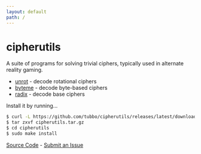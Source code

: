 ```yaml
---
layout: default
path: /
---
```


# cipherutils

A suite of programs for solving trivial ciphers, typically used in
alternate reality gaming.

* [unrot][]   - decode rotational ciphers
* [byteme][]  - decode byte-based ciphers
* [radix][]   - decode base ciphers

Install it by running...

```bash
$ curl -L https://github.com/tubbo/cipherutils/releases/latest/download/cipherutils.tar.gz -o cipherutils.tar.gz
$ tar zxvf cipherutils.tar.gz
$ cd cipherutils
$ sudo make install
```

[Source Code][] - [Submit an Issue][]

[unrot]: unrot.1.html
[byteme]: byteme.1.html
[radix]: radix.1.html
[Source Code]: https://github.com/tubbo/cipherutils
[Submit an Issue]: https://github.com/tubbo/cipherutils/issues/new
